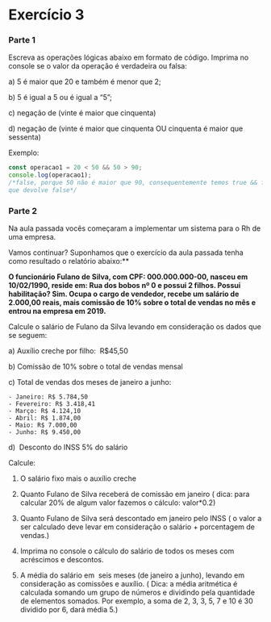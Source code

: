 # Exercício 3

### Parte 1
Escreva as operações lógicas abaixo em formato de código. Imprima no console se o valor da operação é verdadeira ou falsa:

a) 5 é maior que 20 e também é menor que 2;

b) 5 é igual a 5 ou é igual a “5”;

c) negação de (vinte é maior que cinquenta)

d) negação de (vinte é maior que cinquenta OU cinquenta é maior que sessenta)

Exemplo:

```jsx
const operacao1 = 20 < 50 && 50 > 90;
console.log(operacao1);
/*false, porque 50 não é maior que 90, consequentemente temos true && false,
que devolve false*/
```

### Parte 2

Na aula passada vocês começaram a implementar um sistema para o Rh de uma empresa. 

Vamos continuar? Suponhamos que o exercício da aula passada tenha como resultado o relatório abaixo:**

**O funcionário Fulano de Silva, com CPF: 000.000.000-00, nasceu em 10/02/1990, reside em: Rua dos bobos nº 0 e possui 2 filhos. Possui habilitação? Sim. Ocupa o cargo de vendedor, recebe um salário de 2.000,00 reais, mais comissão de 10% sobre o total de vendas no mês e entrou na empresa em 2019.**

Calcule o salário de Fulano da Silva levando em consideração os dados que se seguem:

a) Auxílio creche por filho:  R$45,50

b) Comissão de 10% sobre o total de vendas mensal

c) Total de vendas dos meses de janeiro a junho:

    - Janeiro: R$ 5.784,50
    - Fevereiro: R$ 3.418,41
    - Março: R$ 4.124,10
    - Abril: R$ 1.874,00
    - Maio: R$ 7.000,00
    - Junho: R$ 9.450,00

d)  Desconto do INSS 5% do salário

Calcule:

1) O salário fixo mais o auxílio creche

2) Quanto Fulano de Silva receberá de comissão em janeiro ( dica: para calcular 20% de algum valor fazemos o cálculo: valor*0.2)

3) Quanto Fulano de Silva será descontado em janeiro pelo INSS ( o valor a ser calculado deve levar em consideração o salário + porcentagem de vendas.)

4) Imprima no console o cálculo do salário de todos os meses com acréscimos e descontos.

5) A média do salário em  seis meses (de janeiro a junho), levando em consideração as comissões e auxílio. 
  ( Dica: a média aritmética é calculada somando um grupo de números e dividindo pela quantidade de elementos  somados. Por exemplo, a soma de 2, 3, 3, 5, 7 e 10 é 30 dividido por 6, dará média 5.)




